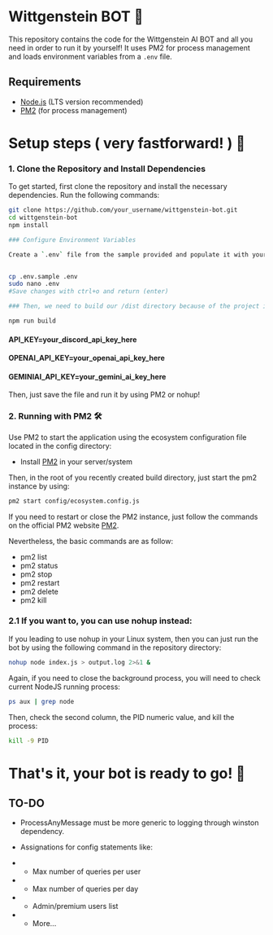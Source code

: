 # Wittgenstein BOT 🤖

This repository contains the code for the Wittgenstein AI BOT and all you need in order to run it by yourself! It uses PM2 for process management and loads environment variables from a `.env` file.

## Requirements

- [Node.js](https://nodejs.org/) (LTS version recommended)
- [PM2](https://pm2.keymetrics.io/) (for process management)

# Setup steps ( very fastforward! ) 🚀

### 1. **Clone the Repository and Install Dependencies**

   To get started, first clone the repository and install the necessary dependencies. Run the following commands:

   ```bash
   git clone https://github.com/your_username/wittgenstein-bot.git
   cd wittgenstein-bot
   npm install

### Configure Environment Variables

Create a `.env` file from the sample provided and populate it with your API keys:


cp .env.sample .env
sudo nano .env
#Save changes with ctrl+o and return (enter)

### Then, we need to build our /dist directory because of the project is made in TypeScript:

npm run build
```
#### API_KEY=your_discord_api_key_here
#### OPENAI_API_KEY=your_openai_api_key_here
#### GEMINIAI_API_KEY=your_gemini_ai_key_here

Then, just save the file and run it by using PM2
or nohup!


### 2. Running with PM2 🛠️

Use PM2 to start the application using the ecosystem configuration file located in the config directory:

- Install [PM2](https://pm2.keymetrics.io/) in your server/system



Then, in the root of you recently created build directory, just start the pm2 instance by using:

``` bash
pm2 start config/ecosystem.config.js
```
If you need to restart or close the PM2 instance, just follow the commands on the official PM2 website
[PM2](https://pm2.keymetrics.io/). 

Nevertheless, the basic commands are as follow:
- pm2 list
- pm2 status
- pm2 stop
- pm2 restart
- pm2 delete
- pm2 kill

### 2.1 If you want to, you can use nohup instead:
If you leading to use nohup in your Linux system, then you can just run the bot by using the following command in the repository directory:

```bash
nohup node index.js > output.log 2>&1 &
```

Again, if you need to close the background process, you will need to check current NodeJS running process:

```bash
ps aux | grep node
```

Then, check the second column, the PID numeric value, and kill the process:

```bash
kill -9 PID
```


# That's it, your bot is ready to go! 🚀 


## TO-DO
- ProcessAnyMessage must be more generic to logging through winston dependency.

- Assignations for config statements like:
- - Max number of queries per user
- - Max number of queries per day
- - Admin/premium users list
- - More...

#